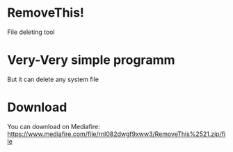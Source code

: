# RemoveThis!
File deleting tool

# Very-Very simple programm
But it can delete any system file


#  Download
You can download on Mediafire: https://www.mediafire.com/file/rnl082dwgf9xww3/RemoveThis%2521.zip/file
